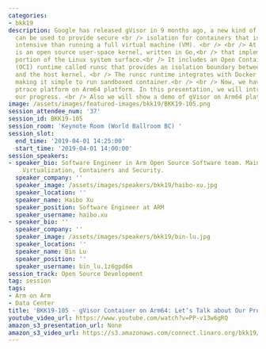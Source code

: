 ```yaml
---
categories:
- bkk19
description: Google has released gVisor in 9 months ago, a new kind of sandbox that
  can be used to provide secure <br /> isolation for containers that is less resource
  intensive than running a full virtual machine (VM). <br /> <br /> At its core, gVisor
  is an open source user-space kernel, written in Go,<br /> that implements a substantial
  portion of the Linux system surface.<br /> It includes an Open Container Initiative
  (OCI) runtime called runsc that provides an isolation boundary between the application
  and the host kernel. <br /> The runsc runtime integrates with Docker and Kubernetes,
  making it simple to run sandboxed container.<br /> <br /> Now, we have enabled gVisor
  ptrace platform on Arm64 platform. In this presentation, we will introduce and show
  our progress. <br /> Also we will show a demo of gVisor on Arm64 platform.<br />
image: /assets/images/featured-images/bkk19/BKK19-105.png
session_attendee_num: '37'
session_id: BKK19-105
session_room: 'Keynote Room (World Ballroom BC) '
session_slot:
  end_time: '2019-04-01 14:25:00'
  start_time: '2019-04-01 14:00:00'
session_speakers:
- speaker_bio: Software Engineer in Arm Open Source Software team. Mainly focus on
    Virtualization, Containers and Security.
  speaker_company: ''
  speaker_image: /assets/images/speakers/bkk19/haibo-xu.jpg
  speaker_location: ''
  speaker_name: Haibo Xu
  speaker_position: Software Engineer at ARM
  speaker_username: haibo.xu
- speaker_bio: ''
  speaker_company: ''
  speaker_image: /assets/images/speakers/bkk19/bin-lu.jpg
  speaker_location: ''
  speaker_name: Bin Lu
  speaker_position: ''
  speaker_username: bin_lu.1z6gpd6m
session_track: Open Source Development
tag: session
tags:
- Arm on Arm
- Data Center
title: 'BKK19-105 - gVisor Container on Arm64: Let‘s Talk about Our Progress!'
youtube_video_url: https://www.youtube.com/watch?v=PP-v13w6gRQ
amazon_s3_presentation_url: None
amazon_s3_video_url: https://s3.amazonaws.com/connect.linaro.org/bkk19/videos/bkk19-105.mp4
---
```

